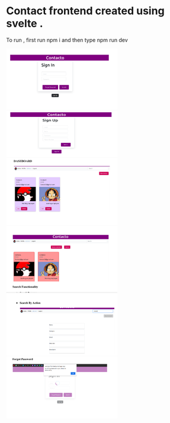 # Contact frontend created using svelte .
To run , first run npm i 
and then type npm run dev


<img src="ss/ss1.png"  alt=" Screen" width="300"  />
<img src="ss/ss2.png"  alt=" Screen" width="300"  />
  <img src="ss/ss3.png"  alt=" Screen" width="300" />
  <img src="ss/ss4.png"  alt=" Screen" width="300" />
<img src="ss/ss5.png"  alt=" Screen" width="300" />
<img src="ss/ss6.png"  alt=" Screen" width="300" />
